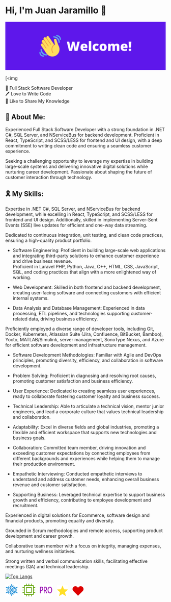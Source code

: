 # Hi, I'm Juan Jaramillo 👋

![Hi, I'm Juan Jaramillo 👋](https://github.com/juanjarami/juanjarami/blob/main/welcome1.png?raw=true)

[<img 


<p>
👑 Full Stack Software Developer <br> 
🖊️ Love to Write Code <br> 
🎤 Like to Share My Knowledge </p> 


## 🚀 About Me:
Experienced Full Stack Software Developer with a strong foundation in .NET C#, SQL Server, and NServiceBus for backend development. Proficient in React, TypeScript, and SCSS/LESS for frontend and UI design, with a deep commitment to writing clean code and ensuring a seamless customer experience.

Seeking a challenging opportunity to leverage my expertise in building large-scale systems and delivering innovative digital solutions while nurturing career development. Passionate about shaping the future of customer interaction through technology.



## 🎗 My Skills:
Expertise in .NET C#, SQL Server, and
NServiceBus for backend development, while excelling in React, TypeScript, and SCSS/LESS for frontend
and UI design. Additionally, skilled
in implementing Server-Sent Events
(SSE) live updates for efficient and
one-way data streaming.

Dedicated to continuous integration,
unit testing, and clean code practices, ensuring a high-quality product
portfolio.

- Software Engineering: Proficient in
building large-scale web applications
and integrating third-party solutions
to enhance customer experience and
drive business revenue. <br> Proficient in Laravel PHP, Python,
Java, C++, HTML, CSS, JavaScript,
SQL, and coding practices that align
with a more enlightened way of
working.

- Web Development: Skilled in both
frontend and backend development,
creating user-facing software and
connecting customers with efficient
internal systems.


- Data Analysis and Database Management: Experienced in data processing, ETL pipelines, and technologies supporting customer-related data, driving business efficiency.


Proficiently employed a diverse
range of developer tools, including Git, Docker, Kubernetes, Atlassian Suite (Jira, Confluence, BitBucket, Bamboo), Yocto, MATLAB/Simulink, server management,
SonoType Nexus, and Azure for efficient software development and infrastructure management.


- Software Development Methodologies: Familiar with Agile and DevOps
principles, promoting diversity, efficiency, and collaboration in software
development.

- Problem Solving: Proficient in diagnosing and resolving root causes,
promoting customer satisfaction and
business efficiency.

- User Experience: Dedicated to creating seamless user experiences,
ready to collaborate fostering customer loyalty and business success.

- Technical Leadership: Able to articulate a technical vision, mentor junior
engineers, and lead a corporate culture that values technical leadership
and collaboration.

- Adaptability: Excel in diverse fields
and global industries, promoting a
flexible and efficient workspace that
supports new technologies and business goals.

- Collaboration: Committed team
member, driving innovation and exceeding customer expectations by
connecting employees from different
backgrounds and experiences while
helping them to manage their production environment.

- Empathetic Interviewing: Conducted empathetic interviews to understand and address customer needs,
enhancing overall business revenue
and customer satisfaction.

- Supporting Business: Leveraged
technical expertise to support business growth and efficiency, contributing to employee development
and recruitment.

Experienced in digital solutions for
Ecommerce, software design and financial products, promoting equality
and diversity.


Grounded in Scrum methodologies
and remote access, supporting product development and career growth.

Collaborative team member with a
focus on integrity, managing expenses, and nurturing wellness initiatives.

Strong written and verbal communication skills, facilitating effective
meetings (QA) and technical leadership.


[![Top Langs](https://github-readme-stats.vercel.app/api/top-langs/?username=juanjarami)](https://github.com/anuraghazra/github-readme-stats)




<a href='https://archiveprogram.github.com/'><img src='https://raw.githubusercontent.com/acervenky/animated-github-badges/master/assets/acbadge.gif' width='40' height='40'></a> <a href='https://docs.github.com/en/developers'><img src='https://raw.githubusercontent.com/acervenky/animated-github-badges/master/assets/devbadge.gif' width='40' height='40'></a> <a href='https://github.com/pricing'><img src='https://raw.githubusercontent.com/acervenky/animated-github-badges/master/assets/pro.gif' width='40' height='40'></a> <a href='https://stars.github.com/'><img src='https://raw.githubusercontent.com/acervenky/animated-github-badges/master/assets/starbadge.gif' width='35' height='35'></a> <a href='https://docs.github.com/en/github/supporting-the-open-source-community-with-github-sponsors'><img src='https://raw.githubusercontent.com/acervenky/animated-github-badges/master/assets/sponsorbadge.gif' width='35' height='35'></a> 




